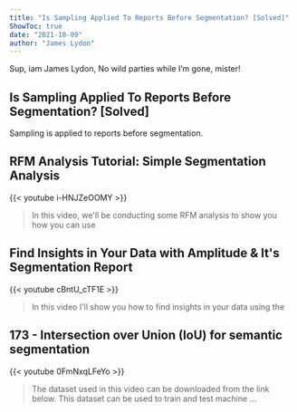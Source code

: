 ```yaml
---
title: "Is Sampling Applied To Reports Before Segmentation? [Solved]"
ShowToc: true 
date: "2021-10-09"
author: "James Lydon" 
---
```


Sup, iam James Lydon, No wild parties while I’m gone, mister!
## Is Sampling Applied To Reports Before Segmentation? [Solved]
Sampling is applied to reports before segmentation.

## RFM Analysis Tutorial: Simple Segmentation Analysis
{{< youtube i-HNJZeOOMY >}}
>In this video, we'll be conducting some RFM analysis to show you how you can use 

## Find Insights in Your Data with Amplitude & It's Segmentation Report
{{< youtube cBntU_cTF1E >}}
>In this video I'll show you how to find insights in your data using the 

## 173 - Intersection over Union (IoU) for semantic segmentation
{{< youtube 0FmNxqLFeYo >}}
>The dataset used in this video can be downloaded from the link below. This dataset can be used to train and test machine ...

